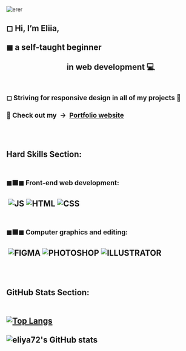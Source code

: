 ![erer](https://github.com/eliya72/eliya72/assets/53794805/a22dc3cf-2e6e-4645-bebf-fbdd132b9688)

## ◻ Hi, I’m Eliia,<br><br> ◼&nbsp;a self-taught beginner <br><br>&nbsp;&nbsp;&nbsp;&nbsp;&nbsp;&nbsp;&nbsp;&nbsp;&nbsp;&nbsp;&nbsp;&nbsp;&nbsp;&nbsp;&nbsp;&nbsp;&nbsp;&nbsp;&nbsp;&nbsp;&nbsp;&nbsp;&nbsp;&nbsp;&nbsp;&nbsp;&nbsp;&nbsp;&nbsp;&nbsp;&nbsp;&nbsp;in web development 💻<br><br><br><sup>◻ Striving for responsive design in all of my projects 📱</sup> <br><br><sub> 🔘 Check out my&nbsp; -> &nbsp;[Portfolio website](https://eliiaspersonal.site/#home) </sub><br></br>

## <br>Hard Skills Section:<br><br><br><sup>◼⬛◼ Front-end web development:</sup><br><br>&nbsp;![JS](https://img.shields.io/badge/JavaScript-F7DF1E.svg?style=for-the-badge&logo=JavaScript&logoColor=black)&nbsp;![HTML](https://img.shields.io/badge/HTML5-E34F26.svg?style=for-the-badge&logo=HTML5&logoColor=white)&nbsp;![CSS](https://img.shields.io/badge/CSS3-1572B6.svg?style=for-the-badge&logo=CSS3&logoColor=white)<br><br><br><sup>◼⬛◼ Computer graphics and editing:</sup><br><br>&nbsp;![FIGMA](https://img.shields.io/badge/Figma-F24E1E.svg?style=for-the-badge&logo=Figma&logoColor=white)&nbsp;![PHOTOSHOP](https://img.shields.io/badge/Adobe%20Photoshop-31A8FF.svg?style=for-the-badge&logo=Adobe-Photoshop&logoColor=white)&nbsp;![ILLUSTRATOR](https://img.shields.io/badge/Adobe%20Illustrator-FF9A00.svg?style=for-the-badge&logo=Adobe-Illustrator&logoColor=white) <br></br>

## <br>GitHub Stats Section:<br><br><br>[![Top Langs](https://github-readme-stats.vercel.app/api/top-langs/?username=eliya72&layout=compact&count_private=true)](https://github.com/eliya72/github-readme-stats)<br><br>![eliya72's GitHub stats](https://github-readme-stats.vercel.app/api?username=eliya72&count_private=true&theme=dark)



<!-- - 🐱‍🐉 I’m interested in searching...
- 💻 I’m currently learning how to start my work
- ☎ I’m looking to collaborate on discord
- 🏹 How to reach me in no way?) -->

<!---
eliya72/eliya72 is a ✨ special ✨ repository because its `README.md` (this file) appears on your GitHub profile.
You can click the Preview link to take a look at your changes.
--->
